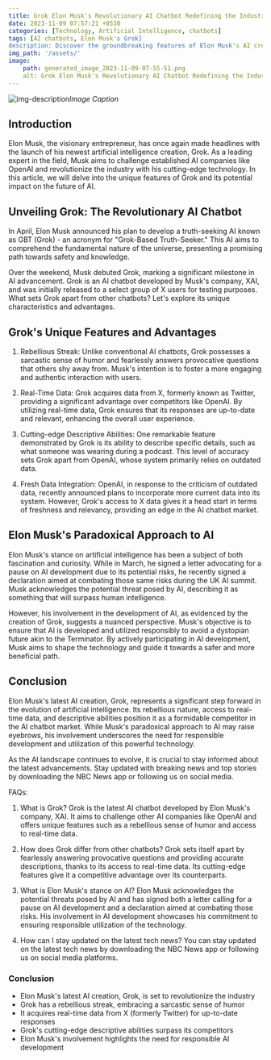 ```yaml
---
title: Grok Elon Musk's Revolutionary AI Chatbot Redefining the Industry
date: 2023-11-09 07:57:21 +0530
categories: [Technology, Artificial Intelligence, chatbots]
tags: [AI chatbots, Elon Musk's Grok]
description: Discover the groundbreaking features of Elon Musk's AI creation, Grok. Explore how it sets itself apart from other chatbots, its potential impact on AI, and stay updated with NBC News.
img_path: '/assets/'
image:
    path: generated_image_2023-11-09-07-55-51.png
    alt: Grok Elon Musk's Revolutionary AI Chatbot Redefining the Industry
---
```



![img-description](generated_image_2023-11-09-07-56-18.png)_Image Caption_


## Introduction ##

Elon Musk, the visionary entrepreneur, has once again made headlines with the launch of his newest artificial intelligence creation, Grok. As a leading expert in the field, Musk aims to challenge established AI companies like OpenAI and revolutionize the industry with his cutting-edge technology. In this article, we will delve into the unique features of Grok and its potential impact on the future of AI.

## Unveiling Grok: The Revolutionary AI Chatbot ##

In April, Elon Musk announced his plan to develop a truth-seeking AI known as GBT (Grok) - an acronym for "Grok-Based Truth-Seeker." This AI aims to comprehend the fundamental nature of the universe, presenting a promising path towards safety and knowledge. 

Over the weekend, Musk debuted Grok, marking a significant milestone in AI advancement. Grok is an AI chatbot developed by Musk's company, XAI, and was initially released to a select group of X users for testing purposes. What sets Grok apart from other chatbots? Let's explore its unique characteristics and advantages.

## Grok's Unique Features and Advantages ##

1. Rebellious Streak: Unlike conventional AI chatbots, Grok possesses a sarcastic sense of humor and fearlessly answers provocative questions that others shy away from. Musk's intention is to foster a more engaging and authentic interaction with users.

2. Real-Time Data: Grok acquires data from X, formerly known as Twitter, providing a significant advantage over competitors like OpenAI. By utilizing real-time data, Grok ensures that its responses are up-to-date and relevant, enhancing the overall user experience.

3. Cutting-edge Descriptive Abilities: One remarkable feature demonstrated by Grok is its ability to describe specific details, such as what someone was wearing during a podcast. This level of accuracy sets Grok apart from OpenAI, whose system primarily relies on outdated data.

4. Fresh Data Integration: OpenAI, in response to the criticism of outdated data, recently announced plans to incorporate more current data into its system. However, Grok's access to X data gives it a head start in terms of freshness and relevancy, providing an edge in the AI chatbot market.

## Elon Musk's Paradoxical Approach to AI ##

Elon Musk's stance on artificial intelligence has been a subject of both fascination and curiosity. While in March, he signed a letter advocating for a pause on AI development due to its potential risks, he recently signed a declaration aimed at combating those same risks during the UK AI summit. Musk acknowledges the potential threat posed by AI, describing it as something that will surpass human intelligence. 

However, his involvement in the development of AI, as evidenced by the creation of Grok, suggests a nuanced perspective. Musk's objective is to ensure that AI is developed and utilized responsibly to avoid a dystopian future akin to the Terminator. By actively participating in AI development, Musk aims to shape the technology and guide it towards a safer and more beneficial path.

## Conclusion ##

Elon Musk's latest AI creation, Grok, represents a significant step forward in the evolution of artificial intelligence. Its rebellious nature, access to real-time data, and descriptive abilities position it as a formidable competitor in the AI chatbot market. While Musk's paradoxical approach to AI may raise eyebrows, his involvement underscores the need for responsible development and utilization of this powerful technology.

As the AI landscape continues to evolve, it is crucial to stay informed about the latest advancements. Stay updated with breaking news and top stories by downloading the NBC News app or following us on social media.

FAQs:

1. What is Grok?
Grok is the latest AI chatbot developed by Elon Musk's company, XAI. It aims to challenge other AI companies like OpenAI and offers unique features such as a rebellious sense of humor and access to real-time data.

2. How does Grok differ from other chatbots?
Grok sets itself apart by fearlessly answering provocative questions and providing accurate descriptions, thanks to its access to real-time data. Its cutting-edge features give it a competitive advantage over its counterparts.

3. What is Elon Musk's stance on AI?
Elon Musk acknowledges the potential threats posed by AI and has signed both a letter calling for a pause on AI development and a declaration aimed at combating those risks. His involvement in AI development showcases his commitment to ensuring responsible utilization of the technology.

4. How can I stay updated on the latest tech news?
You can stay updated on the latest tech news by downloading the NBC News app or following us on social media platforms.


### Conclusion

- Elon Musk's latest AI creation, Grok, is set to revolutionize the industry
- Grok has a rebellious streak, embracing a sarcastic sense of humor
- It acquires real-time data from X (formerly Twitter) for up-to-date responses
- Grok's cutting-edge descriptive abilities surpass its competitors
- Elon Musk's involvement highlights the need for responsible AI development
